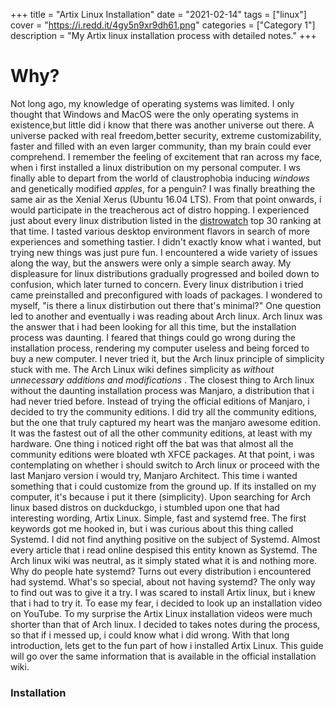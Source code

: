 +++
title = "Artix Linux Installation"
date = "2021-02-14"
tags = ["linux"]
cover = "https://i.redd.it/4gy5n9xr9dh61.png"
categories = ["Category 1"]
description = "My Artix linux installation process with detailed notes."
+++

# Why?

 Not long ago, my knowledge of operating systems was limited. I only thought that Windows and MacOS were the only operating systems in existence,but little did i know that
there was another universe out there. A universe packed with real freedom,better security, extreme customizability, faster and filled with an even larger community,
than my brain could ever comprehend. I remember the feeling of excitement that ran across my face, when i first installed a linux distribution on my personal computer. I ws finally able to depart from the world of claustrophobia inducing _windows_ and genetically modified _apples_, for a penguin? I was finally breathing the same air as the Xenial
Xerus (Ubuntu 16.04 LTS). From that point onwards, i would participate in the treacherous act of distro hopping. I experienced just about 
every linux distribution listed in the [distrowatch](https://distrowatch.com/) top 30 ranking at that time. I tasted various desktop environment flavors in search of more experiences and something tastier. I didn't exactly know what i wanted, but trying new things was just pure fun.
I encountered a wide variety of issues along the way, but the answers were only a simple search away. My displeasure for linux distributions gradually progressed and boiled down to confusion, which later turned to concern.
Every linux distribution i tried came preinstalled and preconfigured with loads of packages. I wondered to myself, "is there a linux distirbution out there that's minimal?" One question led to another and 
eventually i was reading about Arch linux. Arch linux was the answer that i had been looking for all this time, but the installation process was daunting. I feared that things could go wrong during the installation process, rendering my computer useless and being forced to buy a new computer. I never tried it, but the Arch linux principle of simplicity stuck with me. The Arch Linux wiki defines simplicity as _without unnecessary additions and modifications_ . The closest thing to Arch linux without the daunting installation process was Manjaro, a distribution that i had never tried before. Instead of trying the official editions of Manjaro, i decided to try the community editions. I did try all the community editions, but the one that truly captured my heart was the manjaro awesome edition. It was the fastest out of all the other community editions, at least with my hardware. One thing i noticed right off the bat was that almost all the community editions were bloated wth XFCE packages. At that point, i was contemplating on whether i should switch to Arch linux or proceed with the last Manjaro version i would try, Manjaro Architect. This time i wanted something that i could customize from the ground up. If its installed on my computer, it's because i put it there (simplicity). Upon searching for Arch linux based distros on duckduckgo, i stumbled upon one that had interesting wording, Artix Linux. Simple, fast and systemd free. The first keywords got me hooked in, but i was curious about this thing called Systemd. I did not find anything positive on the subject of Systemd. Almost every article that i read online despised this entity known as Systemd. The Arch linux wiki was neutral, as it simply stated what it is and nothing more.  Why do people hate systemd? Turns out every distribution i encountered had systemd. What's so special, about not having systemd? The only way to find out was to give it a try. I was scared to install Artix linux, but i knew that i had to try it. To ease my fear, i decided to look up an installation video on YouTube. To my surprise the Artix Linux installation videos were much shorter than that of Arch linux. I decided to takes notes during the process, so that if i messed up, i could know what i did wrong. With that long introduction, lets get to the fun part of how i installed Artix Linux. This guide will go over the same information that is available in the official installation wiki.

### Installation
